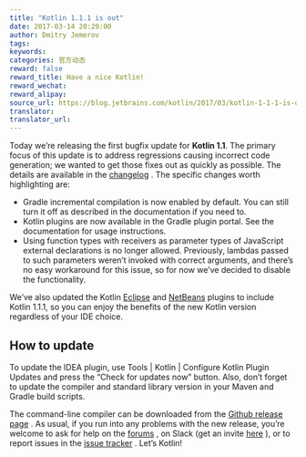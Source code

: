 ```yaml
---
title: "Kotlin 1.1.1 is out"
date: 2017-03-14 20:29:00
author: Dmitry Jemerov
tags:
keywords:
categories: 官方动态
reward: false
reward_title: Have a nice Kotlin!
reward_wechat:
reward_alipay:
source_url: https://blog.jetbrains.com/kotlin/2017/03/kotlin-1-1-1-is-out/
translator:
translator_url:
---
```


Today we’re releasing the first bugfix update for <strong>Kotlin 1.1</strong>. The primary focus of this update is to address regressions causing incorrect code generation; we wanted to get those fixes out as quickly as possible. The details are available in the [changelog](https://github.com/JetBrains/kotlin/blob/1.1.1/ChangeLog.md) .
The specific changes worth highlighting are:

* Gradle incremental compilation is now enabled by default. You can still turn it off as described in the documentation if you need to.
* Kotlin plugins are now available in the Gradle plugin portal. See the documentation for usage instructions.
* Using function types with receivers as parameter types of JavaScript external declarations is no longer allowed. Previously, lambdas passed to such parameters weren’t invoked with correct arguments, and there’s no easy workaround for this issue, so for now we’ve decided to disable the functionality.

We’ve also updated the Kotlin [Eclipse](https://marketplace.eclipse.org/content/kotlin-plugin-eclipse) and [NetBeans](http://plugins.netbeans.org/plugin/68590/kotlin) plugins to include Kotlin 1.1.1, so you can enjoy the benefits of the new Kotlin version regardless of your IDE choice.
## How to update

To update the IDEA plugin, use Tools | Kotlin | Configure Kotlin Plugin Updates and press the “Check for updates now” button. Also, don’t forget to update the compiler and standard library version in your Maven and Gradle build scripts.<br/>

The command-line compiler can be downloaded from the [Github release page](https://github.com/JetBrains/kotlin/releases/tag/v1.1.1) .
As usual, if you run into any problems with the new release, you’re welcome to ask for help on the [forums](https://discuss.kotlinlang.org/) , on Slack (get an invite [here](http://kotlinslackin.herokuapp.com/) ), or to report issues in the [issue tracker](https://youtrack.jetbrains.com/issues/KT) .
Let’s Kotlin!
